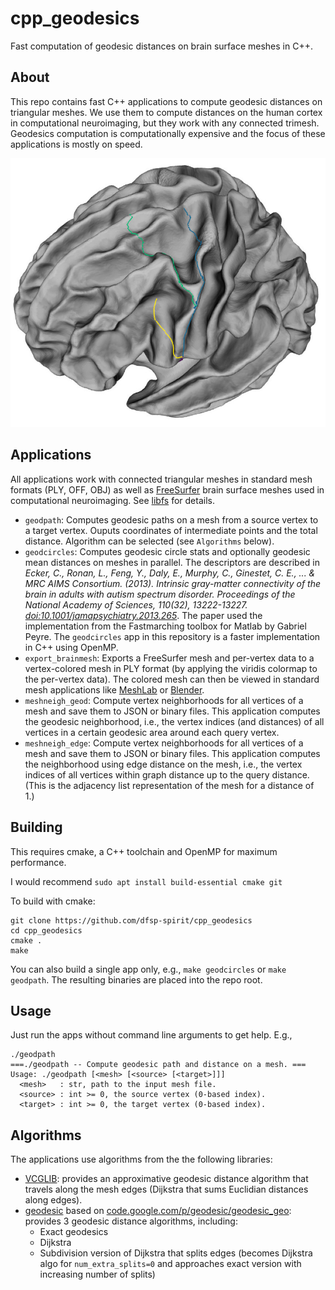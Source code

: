 # cpp_geodesics
Fast computation of geodesic distances on brain surface meshes in C++.


## About 

This repo contains fast C++ applications to compute geodesic distances on triangular meshes. We use them to compute distances on the human cortex in computational neuroimaging, but they work with any connected trimesh. Geodesics computation is computationally expensive and the focus of these applications is mostly on speed.

![Vis](web/fsbrain_geodesic_paths.jpg?raw=true "Geodesic paths on a human brain template. Visualization created with the fsbrain R package.")

## Applications

All applications work with connected triangular meshes in standard mesh formats (PLY, OFF, OBJ) as well as [FreeSurfer](https://freesurfer.net/) brain surface meshes used in computational neuroimaging. See [libfs](https://github.com/dfsp-spirit/libfs) for details.


* `geodpath`: Computes geodesic paths on a mesh from a source vertex to a target vertex. Ouputs coordinates of intermediate points and the total distance. Algorithm can be selected (see `Algorithms` below).
* `geodcircles`: Computes geodesic circle stats and optionally geodesic mean distances on meshes in parallel. The descriptors are described in *Ecker, C., Ronan, L., Feng, Y., Daly, E., Murphy, C., Ginestet, C. E., ... & MRC AIMS Consortium. (2013). Intrinsic gray-matter connectivity of the brain in adults with autism spectrum disorder. Proceedings of the National Academy of Sciences, 110(32), 13222-13227. [doi:10.1001/jamapsychiatry.2013.265](https://jamanetwork.com/journals/jamapsychiatry/fullarticle/1393585)*. The paper used the implementation from the Fastmarching toolbox for Matlab by Gabriel Peyre. The `geodcircles` app in this repository is a faster implementation in C++ using OpenMP.
* `export_brainmesh`: Exports a FreeSurfer mesh and per-vertex data to a vertex-colored mesh in PLY format (by applying the viridis colormap to the per-vertex data). The colored mesh can then be viewed in standard mesh applications like [MeshLab](https://www.meshlab.net/) or [Blender](https://www.blender.org/).
* `meshneigh_geod`: Compute vertex neighborhoods for all vertices of a mesh and save them to JSON or binary files. This application computes the geodesic neighborhood, i.e., the vertex indices (and distances) of all vertices in a certain geodesic area around each query vertex.
* `meshneigh_edge`: Compute vertex neighborhoods for all vertices of a mesh and save them to JSON or binary files. This application computes the neighborhood using edge distance on the mesh, i.e., the vertex indices of all vertices within graph distance up to the query distance. (This is the adjacency list representation of the mesh for a distance of 1.)


## Building

This requires cmake, a C++ toolchain and OpenMP for maximum performance.

I would recommend `sudo apt install build-essential cmake git`

To build with cmake:

```
git clone https://github.com/dfsp-spirit/cpp_geodesics
cd cpp_geodesics
cmake .
make
```

You can also build a single app only, e.g., `make geodcircles` or `make geodpath`. The resulting binaries are placed into the repo root.


## Usage

Just run the apps without command line arguments to get help. E.g.,

```shell
./geodpath 
===./geodpath -- Compute geodesic path and distance on a mesh. ===
Usage: ./geodpath [<mesh> [<source> [<target>]]]
  <mesh>   : str, path to the input mesh file.
  <source> : int >= 0, the source vertex (0-based index).
  <target> : int >= 0, the target vertex (0-based index).
```


## Algorithms

The applications use algorithms from the the following libraries:

* [VCGLIB](http://vcg.isti.cnr.it/vcglib/): provides an approximative geodesic distance algorithm that travels along the mesh edges (Dijkstra that sums Euclidian distances along edges).
* [geodesic](https://github.com/mojocorp/geodesic/) based on [code.google.com/p/geodesic/geodesic_geo](http://code.google.com/p/geodesic/geodesic_geo): provides 3 geodesic distance algorithms, including:
    - Exact geodesics
    - Dijkstra
    - Subdivision version of Dijkstra that splits edges (becomes Dijkstra algo for `num_extra_splits=0` and approaches exact version with increasing number of splits)



